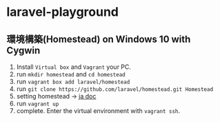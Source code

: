 # laravel-playground

## 環境構築(Homestead) on Windows 10 with Cygwin
1. Install `Virtual box` and `Vagrant` your PC.
2. run `mkdir homestead` and `cd homestead`
3. run `vagrant box add laravel/homestead`
4. run `git clone https://github.com/laravel/homestead.git Homestead`
5. setting homestead -> [ja doc](https://readouble.com/laravel/5.1/ja/homestead.html#Homestead設定)
6. run `vagrant up`
7. complete. Enter the virtual environment with `vagrant ssh`.
